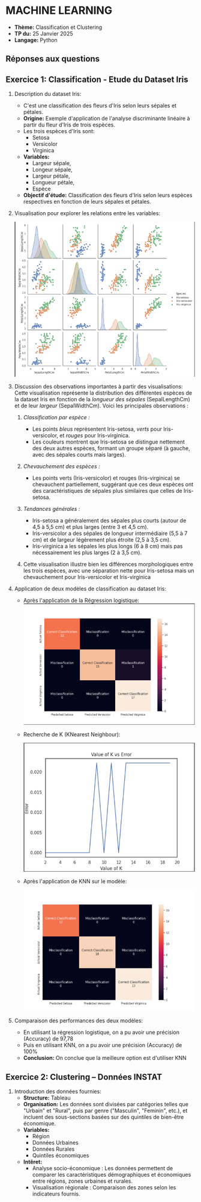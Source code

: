 # MACHINE LEARNING

- **Thème:** Classification et Clustering
- **TP du:** 25 Janvier 2025
- **Langage:** Python

## Réponses aux questions

## Exercice 1: Classification - Etude du Dataset Iris

1. Description du dataset Iris: 
   - C'est une classification des fleurs d'Iris selon leurs sépales et pétales.
   - **Origine:** Exemple d'application de l'analyse discriminante linéaire à partir du fleur d'Iris de trois espèces. 
   - Les trois espèces d'Iris sont:
     - Setosa
     - Versicolor
     - Virginica
   - **Variables:** 
     - Largeur sépale, 
     - Longeur sépale, 
     - Largeur pétale, 
     - Longueur pétale, 
     - Espèce
   - **Objectif d'étude:** Classification des fleurs d'Iris selon leurs espèces respectives en fonction de leurs sépales et pétales.

2. Visualisation pour explorer les relations entre les variables:

   ![Visuel](https://github.com/josoavj/tpAlgoML_M1/blob/master/TP2/assets/IrisVisual.png)

3. Discussion des observations importantes à partir des visualisations:
   Cette visualisation représente la distribution des différentes espèces de la dataset Iris en fonction de la *longueur des sépales* (SepalLengthCm) et de leur *largeur* (SepalWidthCm). Voici les principales observations :
   1. *Classification par espèce :*
       - Les points *bleus* représentent Iris-setosa, *verts* pour Iris-versicolor, et *rouges* pour Iris-virginica.
       - Les couleurs montrent que Iris-setosa se distingue nettement des deux autres espèces, formant un groupe séparé (à gauche, avec des sépales courts mais larges).

   2. *Chevauchement des espèces :*
       - Les points verts (Iris-versicolor) et rouges (Iris-virginica) se chevauchent partiellement, suggérant que ces deux espèces ont des caractéristiques de sépales plus similaires que celles de Iris-setosa.

   3. *Tendances générales :*
      - Iris-setosa a généralement des sépales plus courts (autour de 4,5 à 5,5 cm) et plus larges (entre 3 et 4,5 cm).
      - Iris-versicolor a des sépales de longueur intermédiaire (5,5 à 7 cm) et de largeur légèrement plus étroite (2,5 à 3,5 cm).
      - Iris-virginica a les sépales les plus longs (6 à 8 cm) mais pas nécessairement les plus larges (2 à 3,5 cm).
   4. Cette visualisation illustre bien les différences morphologiques entre les trois espèces, avec une séparation nette pour Iris-setosa mais un chevauchement pour Iris-versicolor et Iris-virginica

4. Application de deux modèles de classification au dataset Iris:
   - Après l'application de la Régression logistique:  
     ![RegLinear](https://github.com/josoavj/tpAlgoML_M1/blob/master/TP2/assets/Regression%20logistique.png)
   - Recherche de K (KNearest Neighbour):
   
     ![K](https://github.com/josoavj/tpAlgoML_M1/blob/master/TP2/assets/Recherche%20de%20k.png)
   - Après l'application de KNN sur le modèle:
     
     ![KNN](https://github.com/josoavj/tpAlgoML_M1/blob/master/TP2/assets/KNN.png)

5. Comparaison des performances des deux modèles: 
   - En utilisant la régression logistique, on a pu avoir une précision (Accuracy) de 97,78
   - Puis en utilisant KNN, on a pu avoir une précision (Accuracy) de 100%
   - **Conclusion:** On conclue que la meilleure option est d'utiliser KNN

## Exercice 2: Clustering – Données INSTAT

1. Introduction des données fournies: 
   - **Structure:** Tableau
   - **Organisation:** Les données sont divisées par catégories telles que "Urbain" et "Rural", 
   puis par genre ("Masculin", "Feminin", etc.), et incluent des sous-sections basées sur des quintiles de bien-être économique.
   - **Variables:**
     - Région
     - Données Urbaines
     - Données Rurales
     - Quintiles économiques
   - **Intêret:** 
     - Analyse socio-économique : Les données permettent de comparer les caractéristiques démographiques et économiques entre régions, zones urbaines et rurales.
     - Visualisation régionale : Comparaison des zones selon les indicateurs fournis.
   